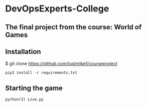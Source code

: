 # DevOpsExperts-College
## The final project from the course: World of Games

## Installation
$ git clone https://github.com/justmike1/courseproject

`pip3 install -r requirements.txt`

## Starting the game
`python(3) Live.py`


